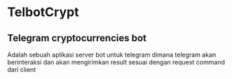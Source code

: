 # TelbotCrypt
Telegram cryptocurrencies bot
----------------
Adalah sebuah aplikasi server bot untuk telegram dimana telegram akan berinteraksi dan akan mengirimkan result sesuai dengan request command dari client  
